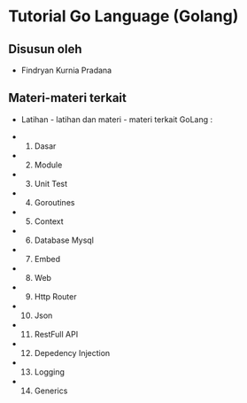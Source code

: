 # Tutorial Go Language (Golang)

## Disusun oleh
* Findryan Kurnia Pradana

## Materi-materi terkait
* Latihan - latihan dan materi - materi terkait GoLang :
  
* 1. Dasar
* 2. Module
* 3. Unit Test
* 4. Goroutines
* 5. Context
* 6. Database Mysql
* 7. Embed
* 8. Web
* 9. Http Router
* 10. Json
* 11. RestFull API
* 12. Depedency Injection
* 13. Logging
* 14. Generics